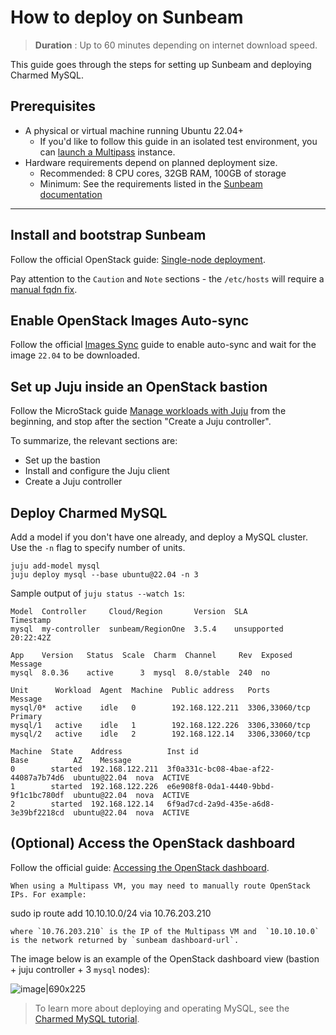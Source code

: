 
# How to deploy on Sunbeam

> **Duration** : Up to 60 minutes depending on internet download speed.

This guide goes through the steps for setting up Sunbeam and deploying Charmed MySQL. 

## Prerequisites
* A physical or virtual machine running Ubuntu 22.04+
  * If you'd like to follow this guide in an isolated test environment, you can [launch a Multipass](/tutorial/1-set-up-the-environment) instance.
* Hardware requirements depend on planned deployment size.
  * Recommended: 8 CPU cores, 32GB RAM, 100GB of storage
  * Minimum: See the requirements listed in the [Sunbeam documentation][Single-node guided]

---

## Install and bootstrap Sunbeam
Follow the official OpenStack guide: [Single-node deployment][Single-node guided]. 

Pay attention to the `Caution` and `Note` sections - the `/etc/hosts` will require a [manual fqdn fix](https://github.com/canonical/multipass/issues/3277#issuecomment-2471434029).

## Enable OpenStack Images Auto-sync
Follow the official [Images Sync] guide to enable auto-sync and wait for the image `22.04` to be downloaded.

## Set up Juju inside an OpenStack bastion
Follow the MicroStack guide [Manage workloads with Juju] from the beginning, and stop after the section "Create a Juju controller". 

To summarize, the relevant sections are:
* Set up the bastion
* Install and configure the Juju client
* Create a Juju controller 

## Deploy Charmed MySQL
Add a model if you don't have one already, and deploy a MySQL cluster. Use the `-n` flag to specify number of units.
```shell
juju add-model mysql
juju deploy mysql --base ubuntu@22.04 -n 3
```

Sample output of `juju status --watch 1s`:
```shell
Model  Controller     Cloud/Region       Version  SLA          Timestamp
mysql  my-controller  sunbeam/RegionOne  3.5.4    unsupported  20:22:42Z

App    Version   Status  Scale  Charm  Channel     Rev  Exposed  Message
mysql  8.0.36    active      3  mysql  8.0/stable  240  no       

Unit      Workload  Agent  Machine  Public address   Ports           Message
mysql/0*  active    idle   0        192.168.122.211  3306,33060/tcp  Primary
mysql/1   active    idle   1        192.168.122.226  3306,33060/tcp  
mysql/2   active    idle   2        192.168.122.14   3306,33060/tcp  

Machine  State    Address          Inst id                               Base          AZ    Message
0        started  192.168.122.211  3f0a331c-bc08-4bae-af22-44087a7b74d6  ubuntu@22.04  nova  ACTIVE
1        started  192.168.122.226  e6e908f8-0da1-4440-9bbd-9f1c1bc780df  ubuntu@22.04  nova  ACTIVE
2        started  192.168.122.14   6f9ad7cd-2a9d-435e-a6d8-3e39bf2218cd  ubuntu@22.04  nova  ACTIVE
```

## (Optional) Access the OpenStack dashboard 
Follow the official guide: [Accessing the OpenStack dashboard].
```{note}
When using a Multipass VM, you may need to manually route OpenStack IPs. For example:
```
sudo ip route add 10.10.10.0/24 via 10.76.203.210 
```
where `10.76.203.210` is the IP of the Multipass VM and  `10.10.10.0` is the network returned by `sunbeam dashboard-url`. 
```

The image below is an example of the OpenStack dashboard view (bastion + juju controller + 3 `mysql` nodes):

![image|690x225](upload://fsYFnvPbgxhsAeFtfva4b5qbKii.png)

> To learn more about deploying and operating MySQL, see the [Charmed MySQL tutorial][Tutorial].

<!-- LABELS-->
[Tutorial]: /tutorial/index
[Single-node guided]: https://microstack.run/docs/single-node-guided
[Accessing the OpenStack dashboard]: https://canonical-openstack.readthedocs-hosted.com/en/latest/how-to/misc/using-the-openstack-dashboard/
[Images Sync]: https://canonical-openstack.readthedocs-hosted.com/en/latest/how-to/features/images-sync/
[Manage workloads with Juju]: https://canonical-openstack.readthedocs-hosted.com/en/latest/how-to/misc/manage-workloads-with-juju/

